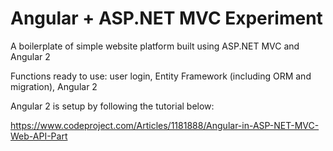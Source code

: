 # Angular + ASP.NET MVC Experiment

A boilerplate of simple website platform built using ASP.NET MVC and Angular 2

Functions ready to use: user login, Entity Framework (including ORM and migration), Angular 2

Angular 2 is setup by following the tutorial below:

https://www.codeproject.com/Articles/1181888/Angular-in-ASP-NET-MVC-Web-API-Part
